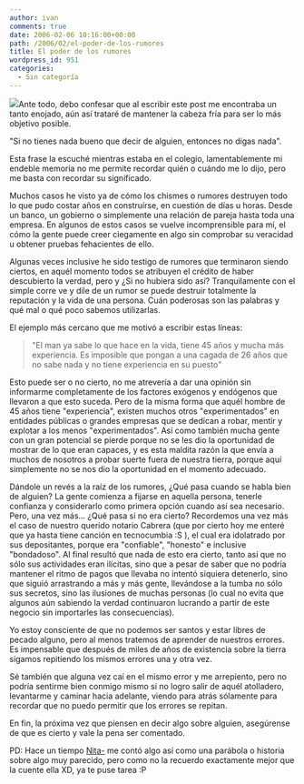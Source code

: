 ```yaml
---
author: ivan
comments: true
date: 2006-02-06 10:16:00+00:00
path: /2006/02/el-poder-de-los-rumores
title: El poder de los rumores
wordpress_id: 951
categories:
  - Sin categoría
---
```


[![](https://www.emergencemarketing.com/images/whisper%20small.jpg)](https://www.emergencemarketing.com/images/whisper%20small.jpg)Ante todo, debo confesar que al escribir este post me encontraba un tanto enojado, aún así trataré de mantener la cabeza fría para ser lo más objetivo posible.

"Si no tienes nada bueno que decir de alguien, entonces no digas nada".

Esta frase la escuché mientras estaba en el colegio, lamentablemente mi endeble memoria no me permite recordar quién o cuándo me lo dijo, pero me basta con recordar su significado.

Muchos casos he visto ya de cómo los chismes o rumores destruyen todo lo que pudo costar años en construírse, en cuestión de días u horas. Desde un banco, un gobierno o simplemente una relación de pareja hasta toda una empresa. En algunos de estos casos se vuelve incomprensible para mí, el cómo la gente puede creer ciegamente en algo sin comprobar su veracidad u obtener pruebas fehacientes de ello.

Algunas veces inclusive he sido testigo de rumores que terminaron siendo ciertos, en aquél momento todos se atribuyen el crédito de haber descubierto la verdad, pero y ¿Si no hubiera sido así? Tranquilamente con el simple corre ve y dile de un rumor se puede destruir totalmente la reputación y la vida de una persona. Cuán poderosas son las palabras y qué mal o qué poco sabemos utilizarlas.

El ejemplo más cercano que me motivó a escribir estas líneas:

<blockquote>"El man ya sabe lo que hace en la vida, tiene 45 años y mucha más experiencia. Es imposible que pongan a una cagada de 26 años que no sabe nada y no tiene experiencia en su puesto"</blockquote>

Esto puede ser o no cierto, no me atrevería a dar una opinión sin informarme completamente de los factores exógenos y endógenos que llevaron a que esto suceda. Pero de la misma forma que aquél hombre de 45 años tiene "experiencia", existen muchos otros "experimentados" en entidades públicas o grandes empresas que se dedican a robar, mentir y explotar a los menos "experimentados". Así como también mucha gente con un gran potencial se pierde porque no se les dio la oportunidad de mostrar de lo que eran capaces, y es esta maldita razón la que envía a muchos de nosotros a probar suerte fuera de nuestra tierra, porque aquí simplemente no se nos dio la oportunidad en el momento adecuado.

Dándole un revés a la raíz de los rumores, ¿Qué pasa cuando se habla bien de alguien? La gente comienza a fijarse en aquella persona, tenerle confianza y considerarlo como primera opción cuando así sea necesario. Pero, una vez más... ¿Qué pasa si no era cierto? Recordemos una vez más el caso de nuestro querido notario Cabrera (que por cierto hoy me enteré que ya hasta tiene canción en tecnocumbia :S ), el cual era idolatrado por sus depositantes, porque era "confiable", "honesto" e inclusive "bondadoso". Al final resultó que nada de esto era cierto, tanto así que no sólo sus actividades eran ilícitas, sino que a pesar de saber que no podría mantener el ritmo de pagos que llevaba no intentó siquiera detenerlo, sino que siguió arrastrando a más y más gente, llevándose a la tumba no sólo sus secretos, sino las ilusiones de muchas personas (lo cual no evita que algunos aún sabiendo la verdad continuaron lucrando a partir de este negocio sin importarles las consecuencias).

Yo estoy consciente de que no podemos ser santos y estar libres de pecado alguno, pero al menos tratemos de aprender de nuestros errores. Es impensable que después de miles de años de existencia sobre la tierra sigamos repitiendo los mismos errores una y otra vez.

Sé también que alguna vez caí en el mismo error y me arrepiento, pero no podría sentirme bien conmigo mismo si no logro salir de aquél atolladero, levantarme y caminar hacia adelante, viendo para atrás sólamente para recordar que no puedo permitir que los errores se repitan.

En fin, la próxima vez que piensen en decir algo sobre alguien, asegúrense de que es cierto y vale la pena ser comentado.

PD: Hace un tiempo [Nita-](https://nitadp.blogspot.com) me contó algo así como una parábola o historia sobre algo muy parecido, pero como no la recuerdo exactamente mejor que la cuente ella XD, ya te puse tarea :P
